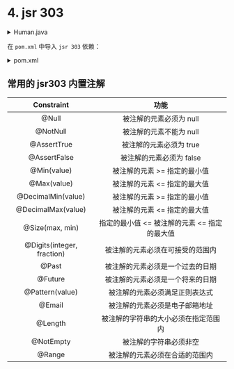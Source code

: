 # 4. jsr 303

<details><summary>Human.java</summary>

```java
@Data
@Component
@ConfigurationProperties(prefix = "human")
@Validated // 启用 jsr303 值检查
public class Human {
    private String name;

    @Max(1000) // 限制最大值不能大于 1000
    @Min(0)    // 限制最小值不能小于 0
    private Integer age;
    private Date birth;
    private List<String> favourite;
    private Map<String, String> info;
}
```
</details>

在 `pom.xml` 中导入 `jsr 303` 依赖：

<details><summary>pom.xml</summary>

```xml
<dependency>
    <groupId>org.springframework.boot</groupId>
    <artifactId>spring-boot-starter-validation</artifactId>
</dependency>
```
</details>

## 常用的 jsr303 内置注解

|Constraint|功能|
|:--:|:--:|
|@Null|被注解的元素必须为 null|
|@NotNull|被注解的元素不能为 null|
|@AssertTrue|被注解的元素必须为 true|
|@AssertFalse|被注解的元素必须为 false|
|@Min(value)|被注解的元素 >= 指定的最小值|
|@Max(value)|被注解的元素 <= 指定的最大值|
|@DecimalMin(value)|被注解的元素 >= 指定的最小值|
|@DecimalMax(value)|被注解的元素 <= 指定的最大值|
|@Size(max, min)|指定的最小值 <= 被注解的元素 <= 指定的最大值|
|@Digits(integer, fraction)|被注解的元素必须在可接受的范围内|
|@Past|被注解的元素必须是一个过去的日期|
|@Future|被注解的元素必须是一个将来的日期|
|@Pattern(value)|被注解的元素必须满足正则表达式|
|@Email|被注解的元素必须是电子邮箱地址|
|@Length|被注解的字符串的大小必须在指定范围内|
|@NotEmpty|被注解的字符串必须非空|
|@Range|被注解的元素必须在合适的范围内|
